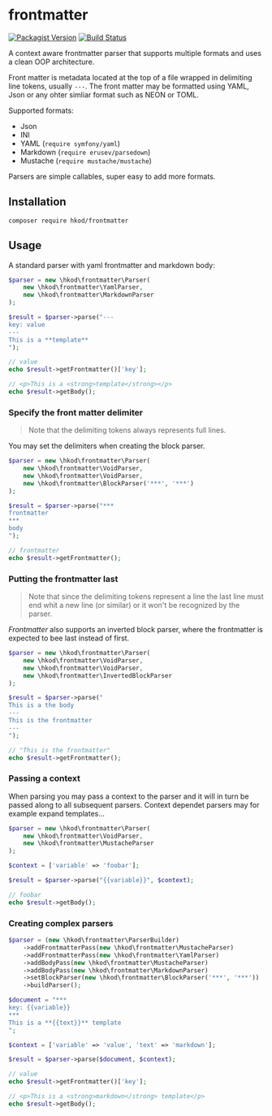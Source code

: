 # frontmatter

[![Packagist Version](https://img.shields.io/packagist/v/hkod/frontmatter.svg?style=flat-square)](https://packagist.org/packages/hkod/frontmatter)
[![Build Status](https://img.shields.io/travis/hanneskod/frontmatter/master.svg?style=flat-square)](https://travis-ci.org/hanneskod/frontmatter)

A context aware frontmatter parser that supports multiple formats and uses a clean
OOP architecture.

Front matter is metadata located at the top of a file wrapped in delimiting
line tokens, usually `---`. The front matter may be formatted using YAML, Json
or any ohter simliar format such as NEON or TOML.

Supported formats:

* Json
* INI
* YAML (`require symfony/yaml`)
* Markdown (`require erusev/parsedown`)
* Mustache (`require mustache/mustache`)

Parsers are simple callables, super easy to add more formats.

## Installation

```shell
composer require hkod/frontmatter
```

## Usage

A standard parser with yaml frontmatter and markdown body:

<!-- @expectOutput /value/ -->
<!-- @expectOutput /template/ -->
<!-- @expectOutput /strong/ -->
```php
$parser = new \hkod\frontmatter\Parser(
    new \hkod\frontmatter\YamlParser,
    new \hkod\frontmatter\MarkdownParser
);

$result = $parser->parse("---
key: value
---
This is a **template**
");

// value
echo $result->getFrontmatter()['key'];

// <p>This is a <strong>template</strong></p>
echo $result->getBody();
```

### Specify the front matter delimiter

> Note that the delimiting tokens always represents full lines.

You may set the delimiters when creating the block parser.

<!-- @expectOutput /frontmatter/ -->
```php
$parser = new \hkod\frontmatter\Parser(
    new \hkod\frontmatter\VoidParser,
    new \hkod\frontmatter\VoidParser,
    new \hkod\frontmatter\BlockParser('***', '***')
);

$result = $parser->parse("***
frontmatter
***
body
");

// frontmatter
echo $result->getFrontmatter();
```

### Putting the frontmatter last

> Note that since the delimiting tokens represent a line the last line must end
> whit a new line (or similar) or it won't be recognized by the parser.

*Frontmatter* also supports an inverted block parser, where the frontmatter is
expected to bee last instead of first.

<!-- @expectOutput "This is the frontmatter" -->
```php
$parser = new \hkod\frontmatter\Parser(
    new \hkod\frontmatter\VoidParser,
    new \hkod\frontmatter\VoidParser,
    new \hkod\frontmatter\InvertedBlockParser
);

$result = $parser->parse("
This is a the body
---
This is the frontmatter
---
");

// "This is the frontmatter"
echo $result->getFrontmatter();
```

### Passing a context

When parsing you may pass a context to the parser and it will in turn be passed
along to all subsequent parsers. Context dependet parsers may for example expand
templates...

<!-- @expectOutput "foobar" -->
```php
$parser = new \hkod\frontmatter\Parser(
    new \hkod\frontmatter\VoidParser,
    new \hkod\frontmatter\MustacheParser
);

$context = ['variable' => 'foobar'];

$result = $parser->parse("{{variable}}", $context);

// foobar
echo $result->getBody();
```

### Creating complex parsers

<!-- @expectOutput /value/ -->
<!-- @expectOutput /markdown/ -->
<!-- @expectOutput /strong/ -->
```php
$parser = (new \hkod\frontmatter\ParserBuilder)
    ->addFrontmatterPass(new \hkod\frontmatter\MustacheParser)
    ->addFrontmatterPass(new \hkod\frontmatter\YamlParser)
    ->addBodyPass(new \hkod\frontmatter\MustacheParser)
    ->addBodyPass(new \hkod\frontmatter\MarkdownParser)
    ->setBlockParser(new \hkod\frontmatter\BlockParser('***', '***'))
    ->buildParser();

$document = "***
key: {{variable}}
***
This is a **{{text}}** template
";

$context = ['variable' => 'value', 'text' => 'markdown'];

$result = $parser->parse($document, $context);

// value
echo $result->getFrontmatter()['key'];

// <p>This is a <strong>markdown</strong> template</p>
echo $result->getBody();
```
